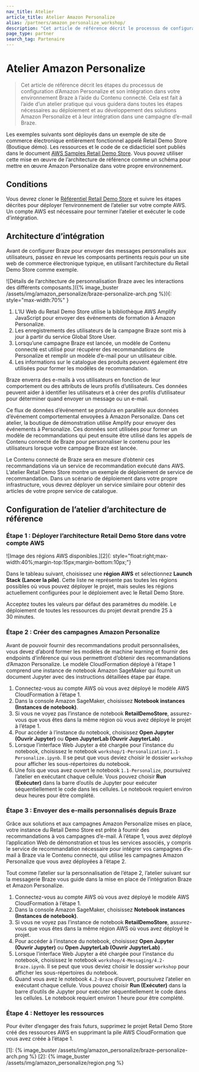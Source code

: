 ```yaml
---
nav_title: Atelier
article_title: Atelier Amazon Personalize
alias: /partners/amazon_personalize_workshop/
description: "Cet article de référence décrit le processus de configuration d’Amazon Personalize et son intégration dans votre environnement Braze à l’aide du Contenu connecté."
page_type: partner
search_tag: Partenaire
---
```


# Atelier Amazon Personalize

> Cet article de référence décrit les étapes du processus de configuration d’Amazon Personalize et son intégration dans votre environnement Braze à l’aide du Contenu connecté. Cela est fait à l’aide d’un atelier pratique qui vous guidera dans toutes les étapes nécessaires au déploiement et au développement des solutions Amazon Personalize et à leur intégration dans une campagne d’e-mail Braze.

Les exemples suivants sont déployés dans un exemple de site de commerce électronique entièrement fonctionnel appelé Retail Demo Store (Boutique démo). Les ressources et le code de ce didacticiel sont publiés dans le document [AWS Samples Retail Demo Store](https://github.com/aws-samples/retail-demo-store/). Vous pouvez utiliser cette mise en œuvre de l’architecture de référence comme un schéma pour mettre en œuvre Amazon Personalize dans votre propre environnement.

## Conditions

Vous devrez cloner le [Référentiel Retail Demo Store](https://github.com/aws-samples/retail-demo-store/) et suivre les étapes décrites pour déployer l’environnement de l’atelier sur votre compte AWS. Un compte AWS est nécessaire pour terminer l’atelier et exécuter le code d’intégration.

## Architecture d’intégration

Avant de configurer Braze pour envoyer des messages personnalisés aux utilisateurs, passez en revue les composants pertinents requis pour un site web de commerce électronique typique, en utilisant l’architecture du Retail Demo Store comme exemple.

![Détails de l’architecture de personnalisation Braze avec les interactions des différents composants.]({% image_buster /assets/img/amazon_personalize/braze-personalize-arch.png %}){: style="max-width:70%" }

1. L’IU Web du Retail Demo Store utilise la bibliothèque AWS Amplify JavaScript pour envoyer des événements de formation à Amazon Personalize.
2. Les enregistrements des utilisateurs de la campagne Braze sont mis à jour à partir du service Global Store User.
3. Lorsqu’une campagne Braze est lancée, un modèle de Contenu connecté est utilisé pour récupérer des recommandations de Personalize et remplir un modèle d’e-mail pour un utilisateur cible.
4. Les informations sur le catalogue des produits peuvent également être utilisées pour former les modèles de recommandation.

Braze enverra des e-mails à vos utilisateurs en fonction de leur comportement ou des attributs de leurs profils d’utilisateurs. Ces données peuvent aider à identifier les utilisateurs et à créer des profils d’utilisateur pour déterminer quand envoyer un message ou un e-mail.

Ce flux de données d’événement se produira en parallèle aux données d’événement comportemental envoyées à Amazon Personalize. Dans cet atelier, la boutique de démonstration utilise Amplify pour envoyer des événements à Personalize. Ces données sont utilisées pour former un modèle de recommandations qui peut ensuite être utilisé dans les appels de Contenu connecté de Braze pour personnaliser le contenu pour les utilisateurs lorsque votre campagne Braze est lancée.

Le Contenu connecté de Braze sera en mesure d’obtenir ces recommandations via un service de recommandation exécuté dans AWS. L’atelier Retail Demo Store montre un exemple de déploiement de service de recommandation. Dans un scénario de déploiement dans votre propre infrastructure, vous devrez déployer un service similaire pour obtenir des articles de votre propre service de catalogue.

## Configuration de l’atelier d’architecture de référence

### Étape 1 : Déployer l’architecture Retail Demo Store dans votre compte AWS

![Image des régions AWS disponibles.][2]{: style="float:right;max-width:40%;margin-top:15px;margin-bottom:10px;"}

Dans le tableau suivant, choisissez une **région AWS** et sélectionnez **Launch Stack (Lancer la pile)**. Cette liste ne représente pas toutes les régions possibles où vous pouvez déployer le projet, mais seules les régions actuellement configurées pour le déploiement avec le Retail Demo Store.

Acceptez toutes les valeurs par défaut des paramètres du modèle. Le déploiement de toutes les ressources du projet devrait prendre 25 à 30 minutes.

### Étape 2 : Créer des campagnes Amazon Personalize

Avant de pouvoir fournir des recommandations produit personnalisées, vous devez d’abord former les modèles de machine learning et fournir des endpoints d’inférence qui vous permettront d’obtenir des recommandations d’Amazon Personalize. Le modèle CloudFormation déployé à l’étape 1 comprend une instance de notebook Amazon SageMaker qui fournit un document Jupyter avec des instructions détaillées étape par étape.

1. Connectez-vous au compte AWS où vous avez déployé le modèle AWS CloudFormation à l’étape 1.
2. Dans la console Amazon SageMaker, choisissez **Notebook instances (Instances de notebook)**.
3. Si vous ne voyez pas l’instance de notebook **RetailDemoStore**, assurez-vous que vous êtes dans la même région où vous avez déployé le projet à l’étape 1.
4. Pour accéder à l’instance du notebook, choisissez **Open Jupyter (Ouvrir Jupyter)** ou **Open JupyterLab (Ouvrir JupyterLab)** .
5. Lorsque l’interface Web Jupyter a été chargée pour l’instance du notebook, choisissez le notebook `workshop/1-Personalization/1.1-Personalize.ipynb`. Il se peut que vous deviez choisir le dossier `workshop` pour afficher les sous-répertoires du notebook.
6. Une fois que vous avez ouvert le notebook `1.1-Personalize`, poursuivez l’atelier en exécutant chaque cellule. Vous pouvez choisir **Run (Exécuter)** dans la barre d’outils de Jupyter pour exécuter séquentiellement le code dans les cellules. Le notebook requiert environ deux heures pour être complété.

### Étape 3 : Envoyer des e-mails personnalisés depuis Braze

Grâce aux solutions et aux campagnes Amazon Personalize mises en place, votre instance du Retail Demo Store est prête à fournir des recommandations à vos campagnes d’e-mail. À l’étape 1, vous avez déployé l’application Web de démonstration et tous les services associés, y compris le service de recommandation nécessaire pour intégrer vos campagnes d’e-mail à Braze via le Contenu connecté, qui utilise les campagnes Amazon Personalize que vous avez déployées à l’étape 2.

Tout comme l’atelier sur la personnalisation de l’étape 2, l’atelier suivant sur la messagerie Braze vous guide dans la mise en place de l’intégration Braze et Amazon Personalize.

1. Connectez-vous au compte AWS où vous avez déployé le modèle AWS CloudFormation à l’étape 1.
2. Dans la console Amazon SageMaker, choisissez **Notebook instances (Instances de notebook)**.
3. Si vous ne voyez pas l’instance de notebook **RetailDemoStore**, assurez-vous que vous êtes dans la même région AWS où vous avez déployé le projet.
4. Pour accéder à l’instance du notebook, choisissez **Open Jupyter (Ouvrir Jupyter)** ou **Open JupyterLab (Ouvrir JupyterLab)** .
5. Lorsque l’interface Web Jupyter a été chargée pour l’instance du notebook, choisissez le notebook `workshop/4-Messaging/4.2-Braze.ipynb`. Il se peut que vous deviez choisir le dossier `workshop` pour afficher les sous-répertoires du notebook.
6. Quand vous avez le notebook `4.2-Braze` d’ouvert, poursuivez l’atelier en exécutant chaque cellule. Vous pouvez choisir **Run (Exécuter)** dans la barre d’outils de Jupyter pour exécuter séquentiellement le code dans les cellules. Le notebook requiert environ 1 heure pour être complété.

### Étape 4 : Nettoyer les ressources

Pour éviter d’engager des frais futurs, supprimez le projet Retail Demo Store créé des ressources AWS en supprimant la pile AWS CloudFormation que vous avez créée à l’étape 1.

[1]: {% image_buster /assets/img/amazon_personalize/braze-personalize-arch.png %}
[2]: {% image_buster /assets/img/amazon_personalize/region.png %}